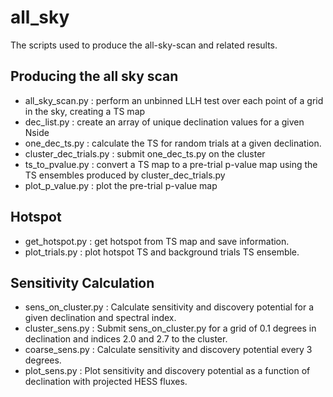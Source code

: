 # all_sky

The scripts used to produce the all-sky-scan and related results.

## Producing the all sky scan

* all_sky_scan.py
    : perform an unbinned LLH test over each point of a grid in the sky, creating a TS map
* dec_list.py
    : create an array of unique declination values for a given Nside
* one_dec_ts.py
    : calculate the TS for random trials at a given declination.
* cluster_dec_trials.py
    : submit one_dec_ts.py on the cluster 
* ts_to_pvalue.py
    : convert a TS map to a pre-trial p-value map using the TS ensembles produced by cluster_dec_trials.py
* plot_p_value.py
    : plot the pre-trial p-value map

## Hotspot

* get_hotspot.py
    : get hotspot from TS map and save information.
* plot_trials.py
    : plot hotspot TS and background trials TS ensemble.

## Sensitivity Calculation

* sens_on_cluster.py
    : Calculate sensitivity and discovery potential for a given declination and spectral index.
* cluster_sens.py
    : Submit sens_on_cluster.py for a grid of 0.1 degrees in declination and indices 2.0 and 2.7 to the cluster.
* coarse_sens.py
    : Calculate sensitivity and discovery potential every 3 degrees.
* plot_sens.py
    : Plot sensitivity and discovery potential as a function of declination with projected HESS fluxes.
